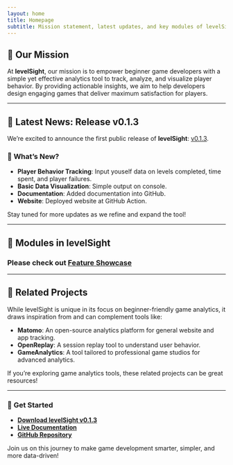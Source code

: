 ```yaml
---
layout: home
title: Homepage
subtitle: Mission statement, latest updates, and key modules of levelSight
---
```


## 🎯 **Our Mission**
At **levelSight**, our mission is to empower beginner game developers with a simple yet effective analytics tool to track, analyze, and visualize player behavior. By providing actionable insights, we aim to help developers design engaging games that deliver maximum satisfaction for players.     

---

## 📰 **Latest News: Release v0.1.3**  
We’re excited to announce the first public release of **levelSight**: [v0.1.3](https://github.com/ammanis/levelSight-simple-game-analytic-tool/releases/tag/v0.1.3).  

### 🚀 **What’s New?**
- **Player Behavior Tracking**: Input youself data on levels completed, time spent, and player failures.
- **Basic Data Visualization**: Simple output on console.
- **Documentation**: Added documentation into GitHub.
- **Website**: Deployed website at GitHub Action.

Stay tuned for more updates as we refine and expand the tool!

---

## 🧩 **Modules in levelSight**
### Please check out [Feature Showcase](https://ammanis.github.io/featureshowcase/)

---

## 🌟 **Related Projects**
While levelSight is unique in its focus on beginner-friendly game analytics, it draws inspiration from and can complement tools like:
- **Matomo**: An open-source analytics platform for general website and app tracking.
- **OpenReplay**: A session replay tool to understand user behavior.
- **GameAnalytics**: A tool tailored to professional game studios for advanced analytics.

If you’re exploring game analytics tools, these related projects can be great resources!

---

### 🔗 **Get Started**
- **[Download levelSight v0.1.3](https://github.com/ammanis/levelSight-simple-game-analytic-tool/releases/tag/v0.1.3)**
- **[Live Documentation](https://levelsight-simple-game-analytic-tool.readthedocs.io/en/latest/)**  
- **[GitHub Repository](https://github.com/nabilachemansor/levelSight-simple-game-analytic-tool)**

Join us on this journey to make game development smarter, simpler, and more data-driven!
